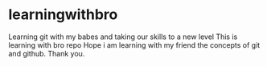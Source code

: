# learningwithbro
Learning git with my babes and taking our skills to a new level
This is learning with bro repo
Hope i am learning with my friend the concepts of git and github.
Thank you.

